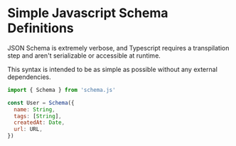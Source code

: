 # Simple Javascript Schema Definitions

JSON Schema is extremely verbose, and Typescript requires a transpilation step and aren't serializable or accessible at runtime.

This syntax is intended to be as simple as possible without any external dependencies.

```javascript
import { Schema } from 'schema.js'

const User = Schema({
  name: String,
  tags: [String],
  createdAt: Date,
  url: URL,
})
```
